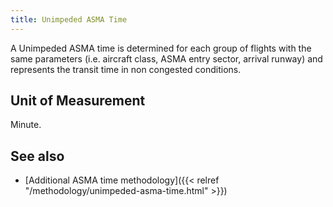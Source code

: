 ```yaml
---
title: Unimpeded ASMA Time
---
```

A Unimpeded ASMA time is determined for each group of flights with the same parameters
(i.e. aircraft class, ASMA entry sector, arrival runway) and represents the transit time
in non congested conditions.

## Unit of Measurement
Minute.

## See also

* [Additional ASMA time methodology]({{< relref "/methodology/unimpeded-asma-time.html" >}})
